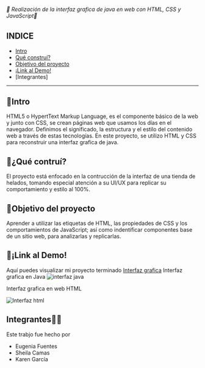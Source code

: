 
###### 🙌 Realización de la interfaz grafica de java en web con HTML, CSS y JavaScript🙌

## INDICE
* [Intro](https://github.com/KarenGarciaR/KarenGarciaR.github.io#intro)
* [Qué construí?](https://github.com/KarenGarciaR/KarenGarciaR.github.io#qu%C3%A9-contru%C3%AD)
* [Objetivo del proyecto](https://github.com/KarenGarciaR/KarenGarciaR.github.io#objetivo-del-proyecto)
* [¡Link al Demo!](https://github.com/KarenGarciaR/KarenGarciaR.github.io#link-al-demo)
* [Integrantes]

***

## 👀Intro
HTML5 o HypertText Markup Language, es el componente básico de la web y junto con CSS, se crean páginas web que usamos los días en el navegador. Definimos el significado, la estructura y el estilo del contenido web a través de estas tecnologías.
En este proyecto, se utilizo HTML y CSS para reconstruir una interfaz grafica de java.

## 🤔¿Qué contruí?
El proyecto está enfocado en la contrucción de la interfaz de una tienda de helados, tomando especial atención a su UI/UX para replicar su comportamiento y estilo al 100%. 

## 🎯Objetivo del proyecto
Aprender a utilizar las etiquetas de HTML, las propiedades de CSS y los comportamientos de JavaScript; así como indentificar componentes base de un sitio web, para analizarlas y replicarlas.

## 🔗¡Link al Demo!
Aquí puedes visualizar mi proyecto terminado [Interfaz grafica](https://karengarciar.github.io/InterfazWeb/)
Interfaz grafica en Java
![interfaz java](https://github.com/KarenGarciaR/KarenGarciaR.github.io/assets/132194554/fbd35934-3198-4743-bff3-c8846d284d4c)

Interfaz grafica en web HTML

![Interfaz html](https://github.com/KarenGarciaR/KarenGarciaR.github.io/assets/132194554/1878e1e5-122a-4cb7-bf0c-ece2f2c37bdb)

## Integrantes👯‍♀️
Este trabjo fue hecho por 
* Eugenia Fuentes
* Sheila Camas
* Karen García

